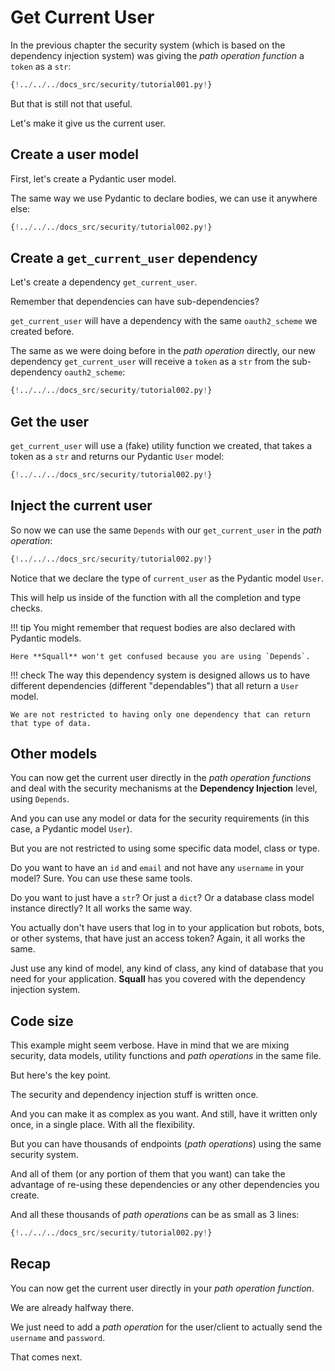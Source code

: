 # Get Current User

In the previous chapter the security system (which is based on the dependency injection system) was giving the *path operation function* a `token` as a `str`:

```Python hl_lines="10"
{!../../../docs_src/security/tutorial001.py!}
```

But that is still not that useful.

Let's make it give us the current user.

## Create a user model

First, let's create a Pydantic user model.

The same way we use Pydantic to declare bodies, we can use it anywhere else:

```Python hl_lines="5  12-16"
{!../../../docs_src/security/tutorial002.py!}
```

## Create a `get_current_user` dependency

Let's create a dependency `get_current_user`.

Remember that dependencies can have sub-dependencies?

`get_current_user` will have a dependency with the same `oauth2_scheme` we created before.

The same as we were doing before in the *path operation* directly, our new dependency `get_current_user` will receive a `token` as a `str` from the sub-dependency `oauth2_scheme`:

```Python hl_lines="25"
{!../../../docs_src/security/tutorial002.py!}
```

## Get the user

`get_current_user` will use a (fake) utility function we created, that takes a token as a `str` and returns our Pydantic `User` model:

```Python hl_lines="19-22  26-27"
{!../../../docs_src/security/tutorial002.py!}
```

## Inject the current user

So now we can use the same `Depends` with our `get_current_user` in the *path operation*:

```Python hl_lines="31"
{!../../../docs_src/security/tutorial002.py!}
```

Notice that we declare the type of `current_user` as the Pydantic model `User`.

This will help us inside of the function with all the completion and type checks.

!!! tip
    You might remember that request bodies are also declared with Pydantic models.

    Here **Squall** won't get confused because you are using `Depends`.

!!! check
    The way this dependency system is designed allows us to have different dependencies (different "dependables") that all return a `User` model.

    We are not restricted to having only one dependency that can return that type of data.


## Other models

You can now get the current user directly in the *path operation functions* and deal with the security mechanisms at the **Dependency Injection** level, using `Depends`.

And you can use any model or data for the security requirements (in this case, a Pydantic model `User`).

But you are not restricted to using some specific data model, class or type.

Do you want to have an `id` and `email` and not have any `username` in your model? Sure. You can use these same tools.

Do you want to just have a `str`? Or just a `dict`? Or a database class model instance directly? It all works the same way.

You actually don't have users that log in to your application but robots, bots, or other systems, that have just an access token? Again, it all works the same.

Just use any kind of model, any kind of class, any kind of database that you need for your application. **Squall** has you covered with the dependency injection system.


## Code size

This example might seem verbose. Have in mind that we are mixing security, data models, utility functions and *path operations* in the same file.

But here's the key point.

The security and dependency injection stuff is written once.

And you can make it as complex as you want. And still, have it written only once, in a single place. With all the flexibility.

But you can have thousands of endpoints (*path operations*) using the same security system.

And all of them (or any portion of them that you want) can take the advantage of re-using these dependencies or any other dependencies you create.

And all these thousands of *path operations* can be as small as 3 lines:

```Python hl_lines="30-32"
{!../../../docs_src/security/tutorial002.py!}
```

## Recap

You can now get the current user directly in your *path operation function*.

We are already halfway there.

We just need to add a *path operation* for the user/client to actually send the `username` and `password`.

That comes next.

